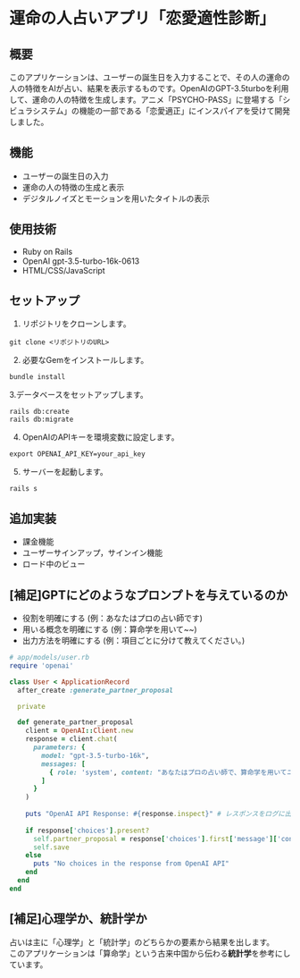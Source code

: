 # 運命の人占いアプリ「恋愛適性診断」
## 概要
このアプリケーションは、ユーザーの誕生日を入力することで、その人の運命の人の特徴をAIが占い、結果を表示するものです。OpenAIのGPT-3.5turboを利用して、運命の人の特徴を生成します。アニメ「PSYCHO-PASS」に登場する「シビュラシステム」の機能の一部である「恋愛適正」にインスパイアを受けて開発しました。

## 機能
- ユーザーの誕生日の入力
- 運命の人の特徴の生成と表示
- デジタルノイズとモーションを用いたタイトルの表示

## 使用技術
- Ruby on Rails
- OpenAI gpt-3.5-turbo-16k-0613
- HTML/CSS/JavaScript

## セットアップ
1. リポジトリをクローンします。
```
git clone <リポジトリのURL>
```
2. 必要なGemをインストールします。
```
bundle install
```
3.データベースをセットアップします。
```
rails db:create
rails db:migrate
```
4. OpenAIのAPIキーを環境変数に設定します。
```
export OPENAI_API_KEY=your_api_key
```
5. サーバーを起動します。
```
rails s
```

## 追加実装
- 課金機能
- ユーザーサインアップ，サインイン機能
- ロード中のビュー
  
## [補足]GPTにどのようなプロンプトを与えているのか
- 役割を明確にする (例：あなたはプロの占い師です)
- 用いる概念を明確にする (例：算命学を用いて~~)
- 出力方法を明確にする (例：項目ごとに分けて教えてください。)
```ruby
# app/models/user.rb
require 'openai'

class User < ApplicationRecord
  after_create :generate_partner_proposal

  private

  def generate_partner_proposal
    client = OpenAI::Client.new
    response = client.chat(
      parameters: {
        model: "gpt-3.5-turbo-16k",
        messages: [
          { role: 'system', content: "あなたはプロの占い師で、算命学を用いてユーザーの運命の人を占います。 #{self.birthday}, この誕生日にピッタリの素敵な異性の特徴を項目ごとに分けて教えてください。" }
        ]
      }
    )
  
    puts "OpenAI API Response: #{response.inspect}" # レスポンスをログに出力
  
    if response['choices'].present?
      self.partner_proposal = response['choices'].first['message']['content'].strip
      self.save
    else
      puts "No choices in the response from OpenAI API"
    end
  end
end
```

## [補足]心理学か、統計学か
占いは主に「心理学」と「統計学」のどちらかの要素から結果を出します。
<br>
このアプリケーションは「算命学」という古来中国から伝わる**統計学**を参考にしています。
